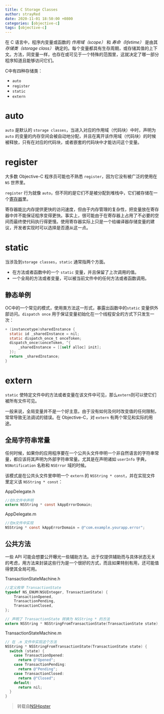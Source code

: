 ```yaml
---
title: C Storage Classes
author: strayRed
date: 2020-11-01 18:50:00 +0800
categories: [objective-c]
tags: [objective-c]
---
```


在 C 语言中，程序内变量或函数的 *作用域（scope）* 和 *寿命（lifetime）* 是由其 *存储类（storage class）* 确定的。每个变量都具有生存周期，或存储其值的上下文。方法，同变量一样，也存在或可见于一个特殊的范围里，这就决定了哪一部分程序知道且能够访问它们。

C中有四种存储类：

- `auto`
- `register`
- `static`
- `extern`

# auto

`auto` 是默认的  `storage classes`，当进入对应的作用域（代码块）中时，声明为 `auto` 的变量的内存空间会被自动地分配，并且在离开该作用域（代码块）的时候被释放，只有在对应的代码块，或者嵌套的代码块中才能访问这个变量。

# register

大多数 Objective-C 程序员可能也不熟悉 `register`，因为它没有被广泛的使用在 `NS` 世界里。

`register` 行为就像 `auto`，但不同的是它们不是被分配到堆栈中，它们被存储在一个[寄存器](https://zh.wikipedia.org/wiki/寄存器)里。

寄存器能比内存提供更快的访问速度，但由于内存管理的复杂性，把变量放在寄存器中并不能保证程序变得更快。事实上，很可能由于在寄存器上占用了不必要的空间而最终使代码执行得更慢。使用寄存器实际上只是一个给编译器存储变量的建议，开发者实现时可以选择是否遵从这一点。

# static

当涉及到`storage classes`，`static` 通常指两个方面。

- 在方法或者函数中的一个 `static` 变量，并且保留了上次调用的值。
- 一个全局的方法或者变量，可以被当前文件中的任何方法或者函数调用。
## 静态单例

OC中的一个常见的模式，使用类方法这一形式，暴露出函数中的`static` 变量供外部访问。`dispatch once` 用于保证变量初始化在一个线程安全的方式下只发生一次：
```ObjectiveC
+ (instancetype)sharedInstance {
  static id _sharedInstance = nil;
  static dispatch_once_t onceToken;
  dispatch_once(&onceToken, ^{
      _sharedInstance = [[self alloc] init];
  });
  return _sharedInstance;
}
```

# extern

`static` 使特定文件中的方法或者变量在该文件中可见，那么`extern`则可以使它们被所有文件可见。

一般来说，全局变量并不是一个好主意。由于没有如何及何时改变值的任何限制，常常导致无法调试的错误。在 Objective-C，对 `extern` 有两个常见和实际的用途。

## 全局字符串常量

任何时候，如果你的应用程序要在一个公共头文件申明一个非自然语言的字符串常量，都应该将其声明为外部字符串常量。尤其是在声明诸如 `userInfo` 字典，`NSNotification` 名称和 `NSError` 域的时候。

该模式是在公共头文件里申明一个 `extern` 的 `NSString * const`，并在实现文件里定义该 `NSString * const`：

AppDelegate.h

```objective-c
//在h文件中声明
extern NSString * const kAppErrorDomain;
```

AppDelegate.m
```objective-c
//在m文件中实现
NSString * const kAppErrorDomain = @"com.example.yourapp.error";
```
## 公共方法

一些 API 可能会想要公开曝光一些辅助方法。出于仅提供辅助而与具体状态无关的考虑，用方法来封装这些行为是一个很好的方式，而且如果特别有用，还可能值得使其全局可用。

 TransactionStateMachine.h
```objective-c
//定义枚举 TransactionState
typedef NS_ENUM(NSUInteger, TransactionState) {
    TransactionOpened,
    TransactionPending,
    TransactionClosed,
};

// 声明了 TransactionState 转换为 NSString * 的方法
extern NSString * NSStringFromTransactionState(TransactionState state);
```

 TransactionStateMachine.m

```objective-c
// 在 .m 文件中实现这个方法
NSString * NSStringFromTransactionState(TransactionState state) {
  switch (state) {
    case TransactionOpened:
      return @"Opened";
    case TransactionPending:
      return @"Pending";
    case TransactionClosed:
      return @"Closed";
    default:
      return nil;
  }
}
```

> 转载自[NSHipster](https://nshipster.com/c-storage-classes/)
